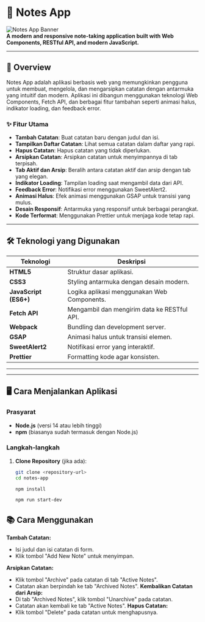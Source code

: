 # 📝 Notes App

![Notes App Banner](https://via.placeholder.com/1200x300.png?text=Notes+App+Banner)  
**A modern and responsive note-taking application built with Web Components, RESTful API, and modern JavaScript.**

---

## 🚀 Overview

Notes App adalah aplikasi berbasis web yang memungkinkan pengguna untuk membuat, mengelola, dan mengarsipkan catatan dengan antarmuka yang intuitif dan modern. Aplikasi ini dibangun menggunakan teknologi Web Components, Fetch API, dan berbagai fitur tambahan seperti animasi halus, indikator loading, dan feedback error.

### ✨ Fitur Utama

- **Tambah Catatan**: Buat catatan baru dengan judul dan isi.
- **Tampilkan Daftar Catatan**: Lihat semua catatan dalam daftar yang rapi.
- **Hapus Catatan**: Hapus catatan yang tidak diperlukan.
- **Arsipkan Catatan**: Arsipkan catatan untuk menyimpannya di tab terpisah.
- **Tab Aktif dan Arsip**: Beralih antara catatan aktif dan arsip dengan tab yang elegan.
- **Indikator Loading**: Tampilan loading saat mengambil data dari API.
- **Feedback Error**: Notifikasi error menggunakan SweetAlert2.
- **Animasi Halus**: Efek animasi menggunakan GSAP untuk transisi yang mulus.
- **Desain Responsif**: Antarmuka yang responsif untuk berbagai perangkat.
- **Kode Terformat**: Menggunakan Prettier untuk menjaga kode tetap rapi.

---

## 🛠️ Teknologi yang Digunakan

| Teknologi         | Deskripsi                              |
|-------------------|----------------------------------------|
| **HTML5**         | Struktur dasar aplikasi.              |
| **CSS3**          | Styling antarmuka dengan desain modern. |
| **JavaScript (ES6+)** | Logika aplikasi menggunakan Web Components. |
| **Fetch API**     | Mengambil dan mengirim data ke RESTful API. |
| **Webpack**       | Bundling dan development server.      |
| **GSAP**          | Animasi halus untuk transisi elemen.  |
| **SweetAlert2**   | Notifikasi error yang interaktif.     |
| **Prettier**      | Formatting kode agar konsisten.       |

---


---

## 🖥️ Cara Menjalankan Aplikasi

### Prasyarat
- **Node.js** (versi 14 atau lebih tinggi)
- **npm** (biasanya sudah termasuk dengan Node.js)

### Langkah-langkah
1. **Clone Repository** (jika ada):
   ```bash
   git clone <repository-url>
   cd notes-app
   
   npm install

   npm run start-dev

## 📚 Cara Menggunakan
**Tambah Catatan:**
- Isi judul dan isi catatan di form.
- Klik tombol "Add New Note" untuk menyimpan.

**Arsipkan Catatan:**
- Klik tombol "Archive" pada catatan di tab "Active Notes".
- Catatan akan berpindah ke tab "Archived Notes".
**Kembalikan Catatan dari Arsip:**
- Di tab "Archived Notes", klik tombol "Unarchive" pada catatan.
- Catatan akan kembali ke tab "Active Notes".
**Hapus Catatan:**
- Klik tombol "Delete" pada catatan untuk menghapusnya.

